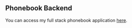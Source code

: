 ## Phonebook Backend

You can access my full stack phonebook application [here](https://part3-divine-dream-3883.fly.dev/).